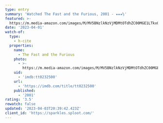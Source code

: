 ```yaml
---
type: entry
summary: 'Watched The Fast and the Furious, 2001 - ★★★½'
featured: >-
  https://m.media-amazon.com/images/M/MV5BNzlkNzVjMDMtOTdhZC00MGE1LTkxODctMzFmMjkwZmMxZjFhXkEyXkFqcGdeQXVyNjU0OTQ0OTY@._V1_SX300.jpg
date: '2023-04-01'
watch-of:
  type:
    - h-cite
  properties:
    name:
      - The Fast and the Furious
    photo:
      - >-
        https://m.media-amazon.com/images/M/MV5BNzlkNzVjMDMtOTdhZC00MGE1LTkxODctMzFmMjkwZmMxZjFhXkEyXkFqcGdeQXVyNjU0OTQ0OTY@._V1_SX300.jpg
    uid:
      - 'imdb:tt0232500'
    url:
      - 'https://imdb.com/title/tt0232500'
    published:
      - '2001'
rating: '3.5'
rewatch: false
updated: '2023-04-03T20:39:42.423Z'
client_id: 'https://sparkles.sploot.com/'
---
```


